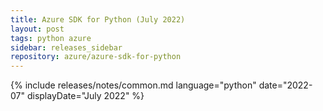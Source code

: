 ```yaml
---
title: Azure SDK for Python (July 2022)
layout: post
tags: python azure
sidebar: releases_sidebar
repository: azure/azure-sdk-for-python
---
```

{% include releases/notes/common.md language="python" date="2022-07" displayDate="July 2022" %}